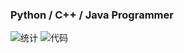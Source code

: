 ### Python / C++ / Java Programmer

![统计](https://github-readme-stats.vercel.app/api?username=WindsorWu&show_icons=true?count_private=true)
![代码](https://github-readme-stats.vercel.app/api/top-langs?username=WindsorWu&show_icons=true?count_private=true)
